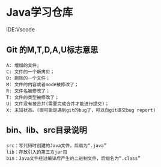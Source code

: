# Java学习仓库
IDE:Vscode

## Git 的M,T,D,A,U标志意思
    A: 增加的文件;
    C: 文件的一个新拷贝；
    D: 删除的一个文件；
    M: 文件的内容或者mode被修改了；
    R: 文件名被修改了；
    T: 文件的类型被修改了；
    U: 文件没有被合并(需要完成合并才能进行提交)；
    X: 未知状态。(很可能是遇到git的bug了，可以向git提交bug report)

## bin、lib、src目录说明
    src：写代码时创建的Java文件，后缀为“.java”
    lib：存放引入的第三方jar包
    bin：Java文件经过编译后产生的二进制文件，后缀名为“.class”

